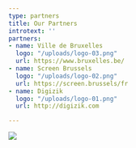 ```yaml
---
type: partners
title: Our Partners
introtext: ''
partners:
- name: Ville de Bruxelles
  logo: "/uploads/logo-03.png"
  url: https://www.bruxelles.be/
- name: Screen Brussels
  logo: "/uploads/logo-02.png"
  url: https://screen.brussels/fr
- name: Digizik
  logo: "/uploads/logo-01.png"
  url: http://digizik.com

---
```

![](/uploads/ALL_SPONSORS-1.jpg)